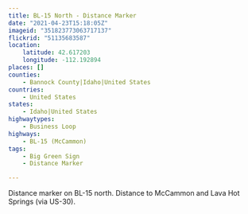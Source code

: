 ```yaml
---
title: BL-15 North - Distance Marker
date: "2021-04-23T15:18:05Z"
imageid: "351823773063717137"
flickrid: "51135683587"
location:
    latitude: 42.617203
    longitude: -112.192894
places: []
counties:
    - Bannock County|Idaho|United States
countries:
    - United States
states:
    - Idaho|United States
highwaytypes:
    - Business Loop
highways:
    - BL-15 (McCammon)
tags:
    - Big Green Sign
    - Distance Marker

---
```

Distance marker on BL-15 north.  Distance to McCammon and Lava Hot Springs (via US-30).